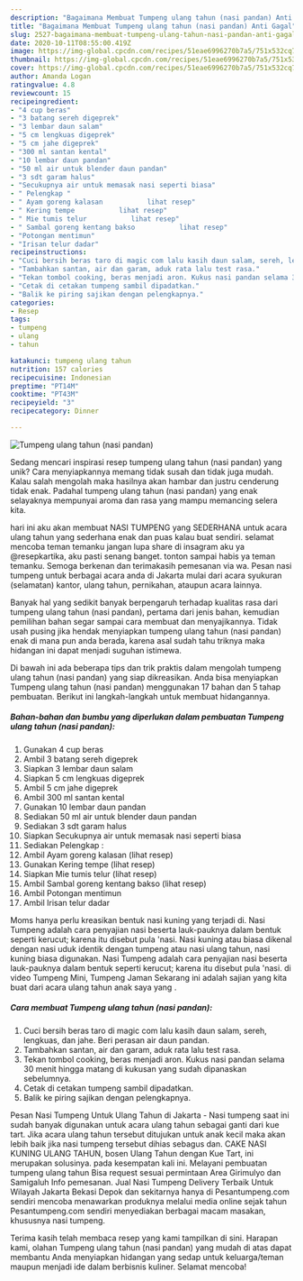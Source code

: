 ```yaml
---
description: "Bagaimana Membuat Tumpeng ulang tahun (nasi pandan) Anti Gagal"
title: "Bagaimana Membuat Tumpeng ulang tahun (nasi pandan) Anti Gagal"
slug: 2527-bagaimana-membuat-tumpeng-ulang-tahun-nasi-pandan-anti-gagal
date: 2020-10-11T08:55:00.419Z
image: https://img-global.cpcdn.com/recipes/51eae6996270b7a5/751x532cq70/tumpeng-ulang-tahun-nasi-pandan-foto-resep-utama.jpg
thumbnail: https://img-global.cpcdn.com/recipes/51eae6996270b7a5/751x532cq70/tumpeng-ulang-tahun-nasi-pandan-foto-resep-utama.jpg
cover: https://img-global.cpcdn.com/recipes/51eae6996270b7a5/751x532cq70/tumpeng-ulang-tahun-nasi-pandan-foto-resep-utama.jpg
author: Amanda Logan
ratingvalue: 4.8
reviewcount: 15
recipeingredient:
- "4 cup beras"
- "3 batang sereh digeprek"
- "3 lembar daun salam"
- "5 cm lengkuas digeprek"
- "5 cm jahe digeprek"
- "300 ml santan kental"
- "10 lembar daun pandan"
- "50 ml air untuk blender daun pandan"
- "3 sdt garam halus"
- "Secukupnya air untuk memasak nasi seperti biasa"
- " Pelengkap "
- " Ayam goreng kalasan           lihat resep"
- " Kering tempe           lihat resep"
- " Mie tumis telur           lihat resep"
- " Sambal goreng kentang bakso           lihat resep"
- "Potongan mentimun"
- "Irisan telur dadar"
recipeinstructions:
- "Cuci bersih beras taro di magic com lalu kasih daun salam, sereh, lengkuas, dan jahe. Beri perasan air daun pandan."
- "Tambahkan santan, air dan garam, aduk rata lalu test rasa."
- "Tekan tombol cooking, beras menjadi aron. Kukus nasi pandan selama 30 menit hingga matang di kukusan yang sudah dipanaskan sebelumnya."
- "Cetak di cetakan tumpeng sambil dipadatkan."
- "Balik ke piring sajikan dengan pelengkapnya."
categories:
- Resep
tags:
- tumpeng
- ulang
- tahun

katakunci: tumpeng ulang tahun 
nutrition: 157 calories
recipecuisine: Indonesian
preptime: "PT14M"
cooktime: "PT43M"
recipeyield: "3"
recipecategory: Dinner

---
```



![Tumpeng ulang tahun (nasi pandan)](https://img-global.cpcdn.com/recipes/51eae6996270b7a5/751x532cq70/tumpeng-ulang-tahun-nasi-pandan-foto-resep-utama.jpg)

Sedang mencari inspirasi resep tumpeng ulang tahun (nasi pandan) yang unik? Cara menyiapkannya memang tidak susah dan tidak juga mudah. Kalau salah mengolah maka hasilnya akan hambar dan justru cenderung tidak enak. Padahal tumpeng ulang tahun (nasi pandan) yang enak selayaknya mempunyai aroma dan rasa yang mampu memancing selera kita.

hari ini aku akan membuat NASI TUMPENG yang SEDERHANA untuk acara ulang tahun yang sederhana enak dan puas kalau buat sendiri. selamat mencoba teman temanku jangan lupa share di insagram aku ya @resepkartika, aku pasti senang banget. tonton sampai habis ya teman temanku. Semoga berkenan dan terimakasih pemesanan via wa. Pesan nasi tumpeng untuk berbagai acara anda di Jakarta mulai dari acara syukuran (selamatan) kantor, ulang tahun, pernikahan, ataupun acara lainnya.

Banyak hal yang sedikit banyak berpengaruh terhadap kualitas rasa dari tumpeng ulang tahun (nasi pandan), pertama dari jenis bahan, kemudian pemilihan bahan segar sampai cara membuat dan menyajikannya. Tidak usah pusing jika hendak menyiapkan tumpeng ulang tahun (nasi pandan) enak di mana pun anda berada, karena asal sudah tahu triknya maka hidangan ini dapat menjadi suguhan istimewa.


Di bawah ini ada beberapa tips dan trik praktis dalam mengolah tumpeng ulang tahun (nasi pandan) yang siap dikreasikan. Anda bisa menyiapkan Tumpeng ulang tahun (nasi pandan) menggunakan 17 bahan dan 5 tahap pembuatan. Berikut ini langkah-langkah untuk membuat hidangannya.

<!--inarticleads1-->

##### Bahan-bahan dan bumbu yang diperlukan dalam pembuatan Tumpeng ulang tahun (nasi pandan):

1. Gunakan 4 cup beras
1. Ambil 3 batang sereh digeprek
1. Siapkan 3 lembar daun salam
1. Siapkan 5 cm lengkuas digeprek
1. Ambil 5 cm jahe digeprek
1. Ambil 300 ml santan kental
1. Gunakan 10 lembar daun pandan
1. Sediakan 50 ml air untuk blender daun pandan
1. Sediakan 3 sdt garam halus
1. Siapkan Secukupnya air untuk memasak nasi seperti biasa
1. Sediakan  Pelengkap :
1. Ambil  Ayam goreng kalasan           (lihat resep)
1. Gunakan  Kering tempe           (lihat resep)
1. Siapkan  Mie tumis telur           (lihat resep)
1. Ambil  Sambal goreng kentang bakso           (lihat resep)
1. Ambil Potongan mentimun
1. Ambil Irisan telur dadar


Moms hanya perlu kreasikan bentuk nasi kuning yang terjadi di. Nasi Tumpeng adalah cara penyajian nasi beserta lauk-pauknya dalam bentuk seperti kerucut; karena itu disebut pula &#39;nasi. Nasi kuning atau biasa dikenal dengan nasi uduk identik dengan tumpeng atau nasi ulang tahun, nasi kuning biasa digunakan. Nasi Tumpeng adalah cara penyajian nasi beserta lauk-pauknya dalam bentuk seperti kerucut; karena itu disebut pula &#39;nasi. di video Tumpeng Mini, Tumpeng Jaman Sekarang ini adalah sajian yang kita buat dari acara ulang tahun anak saya yang . 

<!--inarticleads2-->

##### Cara membuat Tumpeng ulang tahun (nasi pandan):

1. Cuci bersih beras taro di magic com lalu kasih daun salam, sereh, lengkuas, dan jahe. Beri perasan air daun pandan.
1. Tambahkan santan, air dan garam, aduk rata lalu test rasa.
1. Tekan tombol cooking, beras menjadi aron. Kukus nasi pandan selama 30 menit hingga matang di kukusan yang sudah dipanaskan sebelumnya.
1. Cetak di cetakan tumpeng sambil dipadatkan.
1. Balik ke piring sajikan dengan pelengkapnya.


Pesan Nasi Tumpeng Untuk Ulang Tahun di Jakarta - Nasi tumpeng saat ini sudah banyak digunakan untuk acara ulang tahun sebagai ganti dari kue tart. Jika acara ulang tahun tersebut ditujukan untuk anak kecil maka akan lebih baik jika nasi tumpeng tersebut dihias sebagus dan. CAKE NASI KUNING ULANG TAHUN, bosen Ulang Tahun dengan Kue Tart, ini merupakan solusinya. pada kesempatan kali ini. Melayani pembuatan tumpeng ulang tahun Bisa request sesuai permintaan Area Girimulyo dan Samigaluh Info pemesanan. Jual Nasi Tumpeng Delivery Terbaik Untuk Wilayah Jakarta Bekasi Depok dan sekitarnya hanya di Pesantumpeng.com sendiri mencoba menawarkan produknya melalui media online sejak tahun Pesantumpeng.com sendiri menyediakan berbagai macam masakan, khususnya nasi tumpeng. 

Terima kasih telah membaca resep yang kami tampilkan di sini. Harapan kami, olahan Tumpeng ulang tahun (nasi pandan) yang mudah di atas dapat membantu Anda menyiapkan hidangan yang sedap untuk keluarga/teman maupun menjadi ide dalam berbisnis kuliner. Selamat mencoba!
